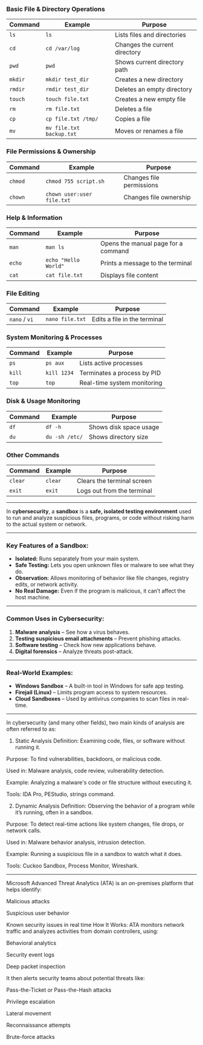 ### Basic File & Directory Operations

| Command | Example                  | Purpose                       |
| ------- | ------------------------ | ----------------------------- |
| `ls`    | `ls`                     | Lists files and directories   |
| `cd`    | `cd /var/log`            | Changes the current directory |
| `pwd`   | `pwd`                    | Shows current directory path  |
| `mkdir` | `mkdir test_dir`         | Creates a new directory       |
| `rmdir` | `rmdir test_dir`         | Deletes an empty directory    |
| `touch` | `touch file.txt`         | Creates a new empty file      |
| `rm`    | `rm file.txt`            | Deletes a file                |
| `cp`    | `cp file.txt /tmp/`      | Copies a file                 |
| `mv`    | `mv file.txt backup.txt` | Moves or renames a file       |

### File Permissions & Ownership

| Command | Example                    | Purpose                  |
| ------- | -------------------------- | ------------------------ |
| `chmod` | `chmod 755 script.sh`      | Changes file permissions |
| `chown` | `chown user:user file.txt` | Changes file ownership   |

### Help & Information

| Command | Example              | Purpose                             |
| ------- | -------------------- | ----------------------------------- |
| `man`   | `man ls`             | Opens the manual page for a command |
| `echo`  | `echo "Hello World"` | Prints a message to the terminal    |
| `cat`   | `cat file.txt`       | Displays file content               |

### File Editing

| Command       | Example         | Purpose                      |
| ------------- | --------------- | ---------------------------- |
| `nano` / `vi` | `nano file.txt` | Edits a file in the terminal |

### System Monitoring & Processes

| Command | Example     | Purpose                     |
| ------- | ----------- | --------------------------- |
| `ps`    | `ps aux`    | Lists active processes      |
| `kill`  | `kill 1234` | Terminates a process by PID |
| `top`   | `top`       | Real-time system monitoring |

### Disk & Usage Monitoring

| Command | Example        | Purpose                |
| ------- | -------------- | ---------------------- |
| `df`    | `df -h`        | Shows disk space usage |
| `du`    | `du -sh /etc/` | Shows directory size   |

### Other Commands

| Command | Example | Purpose                    |
| ------- | ------- | -------------------------- |
| `clear` | `clear` | Clears the terminal screen |
| `exit`  | `exit`  | Logs out from the terminal |

---

In **cybersecurity**, a **sandbox** is a **safe, isolated testing environment** used to run and analyze suspicious files, programs, or code without risking harm to the actual system or network.

---

### **Key Features of a Sandbox:**

* **Isolated:** Runs separately from your main system.
* **Safe Testing:** Lets you open unknown files or malware to see what they do.
* **Observation:** Allows monitoring of behavior like file changes, registry edits, or network activity.
* **No Real Damage:** Even if the program is malicious, it can’t affect the host machine.

---

### **Common Uses in Cybersecurity:**

1. **Malware analysis** – See how a virus behaves.
2. **Testing suspicious email attachments** – Prevent phishing attacks.
3. **Software testing** – Check how new applications behave.
4. **Digital forensics** – Analyze threats post-attack.

---

### **Real-World Examples:**

* **Windows Sandbox** – A built-in tool in Windows for safe app testing.
* **Firejail (Linux)** – Limits program access to system resources.
* **Cloud Sandboxes** – Used by antivirus companies to scan files in real-time.

---
In cybersecurity (and many other fields), two main kinds of analysis are often referred to as:

1. Static Analysis
Definition: Examining code, files, or software without running it.

Purpose: To find vulnerabilities, backdoors, or malicious code.

Used in: Malware analysis, code review, vulnerability detection.

Example:
Analyzing a malware's code or file structure without executing it.

Tools: IDA Pro, PEStudio, strings command.

2. Dynamic Analysis
Definition: Observing the behavior of a program while it’s running, often in a sandbox.

Purpose: To detect real-time actions like system changes, file drops, or network calls.

Used in: Malware behavior analysis, intrusion detection.

Example:
Running a suspicious file in a sandbox to watch what it does.

Tools: Cuckoo Sandbox, Process Monitor, Wireshark.

----
Microsoft Advanced Threat Analytics (ATA) is an on-premises platform that helps identify:

Malicious attacks

Suspicious user behavior

Known security issues in real time
How It Works:
ATA monitors network traffic and analyzes activities from domain controllers, using:

Behavioral analytics

Security event logs

Deep packet inspection

It then alerts security teams about potential threats like:

Pass-the-Ticket or Pass-the-Hash attacks

Privilege escalation

Lateral movement

Reconnaissance attempts

Brute-force attacks





